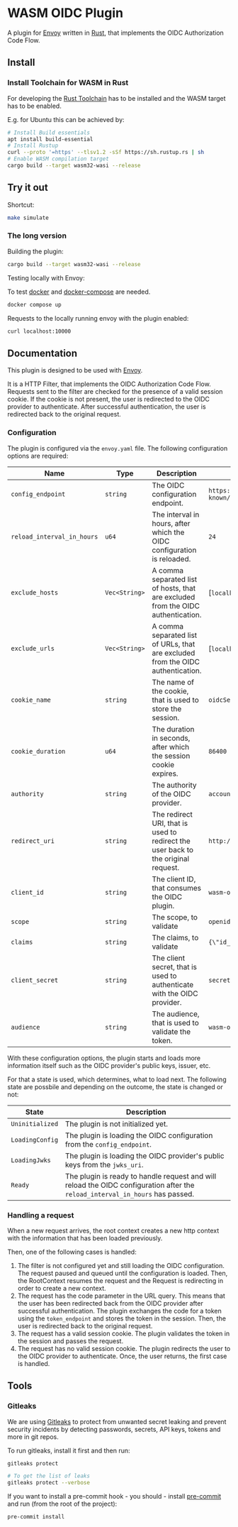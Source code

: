 # WASM OIDC Plugin

A plugin for [Envoy](https://www.envoyproxy.io/) written in [Rust](https://www.rust-lang.org/), that implements the OIDC Authorization Code Flow.

## Install

### Install Toolchain for WASM in Rust

For developing the [Rust Toolchain](https://www.rust-lang.org/tools/install)
has to be installed and the WASM target has to be enabled.

E.g. for Ubuntu this can be achieved by:

```sh
# Install Build essentials
apt install build-essential
# Install Rustup
curl --proto '=https' --tlsv1.2 -sSf https://sh.rustup.rs | sh
# Enable WASM compilation target
cargo build --target wasm32-wasi --release
```

## Try it out

Shortcut:

```sh
make simulate
```

### The long version

Building the plugin:

```sh
cargo build --target wasm32-wasi --release
```

Testing locally with Envoy:

To test [docker](https://www.docker.com/) and [docker-compose](https://docs.docker.com/compose/install/) are needed.

```sh
docker compose up
```

Requests to the locally running envoy with the plugin enabled:

```sh
curl localhost:10000
```

## Documentation

This plugin is designed to be used with [Envoy](https://www.envoyproxy.io/).

It is a HTTP Filter, that implements the OIDC Authorization Code Flow. Requests sent to the filter are checked for the presence of a valid session cookie. If the cookie is not present, the user is redirected to the OIDC provider to authenticate. After successful authentication, the user is redirected back to the original request.

### Configuration

The plugin is configured via the `envoy.yaml` file. The following configuration options are required:

| Name | Type | Description | Example |
| ---- | ---- | ----------- | ------- |
| `config_endpoint` | `string` | The OIDC configuration endpoint. | `https://accounts.google.com/.well-known/openid-configuration` |
| `reload_interval_in_hours` | `u64` | The interval in hours, after which the OIDC configuration is reloaded. | `24` |
| `exclude_hosts` | `Vec<String>` | A comma separated list of hosts, that are excluded from the OIDC authentication. | [`localhost:10000`] |
| `exclude_urls` | `Vec<String>` | A comma separated list of URLs, that are excluded from the OIDC authentication. | [`localhost:10000/health`] |
| `cookie_name` | `string` | The name of the cookie, that is used to store the session. | `oidcSession` |
| `cookie_duration` | `u64` | The duration in seconds, after which the session cookie expires. | `86400` |
| `authority` | `string` | The authority of the OIDC provider. | `accounts.google.com` |
| `redirect_uri` | `string` | The redirect URI, that is used to redirect the user back to the original request. | `http://localhost:10000/oidc/callback` |
| `client_id` | `string` | The client ID, that consumes the OIDC plugin. | `wasm-oidc-plugin` |
| `scope` | `string` | The scope, to validate | `openid email` |
| `claims` | `string` | The claims, to validate | `{\"id_token\":{\"email\":null}}` |
| `client_secret` | `string` | The client secret, that is used to authenticate with the OIDC provider. | `secret` |
| `audience` | `string` | The audience, that is used to validate the token. | `wasm-oidc-plugin` |

With these configuration options, the plugin starts and loads more information itself such as the OIDC provider's public keys, issuer, etc.

For that a state is used, which determines, what to load next. The following state are possbile and depending on the outcome, the state is changed or not:

| State | Description |
| ---- | ----------- |
| `Uninitialized` | The plugin is not initialized yet. |
| `LoadingConfig` | The plugin is loading the OIDC configuration from the `config_endpoint`. |
| `LoadingJwks` | The plugin is loading the OIDC provider's public keys from the `jwks_uri`. |
| `Ready` | The plugin is ready to handle request and will reload the OIDC configuration after the `reload_interval_in_hours` has passed. |

### Handling a request

When a new request arrives, the root context creates a new http context with the information that has been loaded previously.

Then, one of the following cases is handled:

1. The filter is not configured yet and still loading the OIDC configuration. The request paused and queued until the configuration is loaded. Then, the RootContext resumes the request and the Request is redirecting in order to create a new context.
2. The request has the code parameter in the URL query. This means that the user has been redirected back from the OIDC provider after successful authentication. The plugin exchanges the code for a token using the `token_endpoint` and stores the token in the session. Then, the user is redirected back to the original request.
3. The request has a valid session cookie. The plugin validates the token in the session and passes the request.
4. The request has no valid session cookie. The plugin redirects the user to the OIDC provider to authenticate. Once, the user returns, the first case is handled.

## Tools

### Gitleaks

We are using [Gitleaks](https://github.com/gitleaks/gitleaks) to protect from unwanted secret leaking and prevent security incidents by detecting passwords, secrets, API keys, tokens and more in git repos.

To run gitleaks, install it first and then run:

```bash
gitleaks protect

# To get the list of leaks
gitleaks protect --verbose
```

If you want to install a pre-commit hook - you should - install [pre-commit](https://pre-commit.com/) and run (from the root of the project):

```bash
pre-commit install
```
